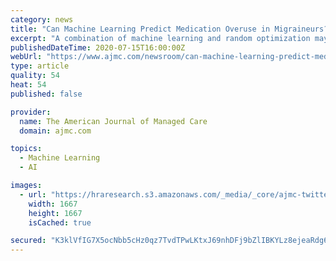 ```yaml
---
category: news
title: "Can Machine Learning Predict Medication Overuse in Migraineurs?"
excerpt: "A combination of machine learning and random optimization may aid in predicting medication overuse in migraineurs, if clinical/biochemical features, drug exposure, and lifestyle are taken into consideration, according to a study published in Computational ..."
publishedDateTime: 2020-07-15T16:00:00Z
webUrl: "https://www.ajmc.com/newsroom/can-machine-learning-predict-medication-overuse-in-migraineurs"
type: article
quality: 54
heat: 54
published: false

provider:
  name: The American Journal of Managed Care
  domain: ajmc.com

topics:
  - Machine Learning
  - AI

images:
  - url: "https://hraresearch.s3.amazonaws.com/_media/_core/ajmc-twitter-logo.jpg"
    width: 1667
    height: 1667
    isCached: true

secured: "K3klVfIG7X5ocNbb5cHz0qz7TvdTPwLKtxJ69nhDFj9bZlIBKYLz8ejeaRdg6AOHsv1O6604O7fXk1T5lYTr97QrHmjS3TC9sf/ULOsNhMq/IqJ24vaIOycARDSumdqT8RiGBM2oUQqE0fSUm8YoSW2r1EuAceHErYtoAEvZUSXqIofqi48n1Nxno5kTBirXWsfjh6V+DD6WBXXMauSfmpF0TzfXM6tIH4Qz6O9JKC7lJ1FcDroT3fV1w/Y0zfCp6UJqc/tMxlbCrN9CnismoCjqnrzQTDhPmk73PMxq9iKBSk4deM8XOHh3UHTjVTcl+I1WazTgKWk1cJYsSNb3sg==;fDvBb29JpRSR4YG7wkvthA=="
---
```



